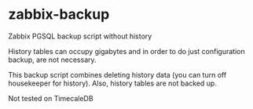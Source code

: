# zabbix-backup
Zabbix PGSQL backup script without history

History tables can occupy gigabytes and in order to do just configuration backup, are not necessary.

This backup script combines deleting history data (you can turn off housekeeper for history).
Also, history tables are not backed up.

Not tested on TimecaleDB
